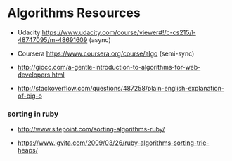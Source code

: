 # Algorithms Resources


* Udacity https://www.udacity.com/course/viewer#!/c-cs215/l-48747095/m-48691609 (async)

* Coursera https://www.coursera.org/course/algo (semi-sync)

* http://giocc.com/a-gentle-introduction-to-algorithms-for-web-developers.html

* http://stackoverflow.com/questions/487258/plain-english-explanation-of-big-o


### sorting in ruby

* http://www.sitepoint.com/sorting-algorithms-ruby/

* https://www.igvita.com/2009/03/26/ruby-algorithms-sorting-trie-heaps/

